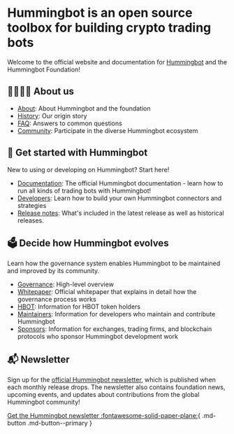 # Hummingbot is an open source toolbox for building crypto trading bots

Welcome to the official website and documentation for [Hummingbot](https://github.com/coinalpha/hummingbot) and the Hummingbot Foundation!

## 👨‍👩‍👧‍👧 About us

- [About](/about): About Hummingbot and the foundation
- [History](/history): Our origin story
- [FAQ](/faq): Answers to common questions
- [Community](/community): Participate in the diverse Hummingbot ecosystem

## 🐤 Get started with Hummingbot

New to using or developing on Hummingbot? Start here!

- [Documentation](/docs): The official Hummingbot documentation - learn how to run all kinds of trading bots with Hummingbot!
- [Developers](/developers): Learn how to build your own Hummingbot connectors and strategies
- [Release notes](/developers): What's included in the latest release as well as historical releases.

## 🗳️ Decide how Hummingbot evolves

Learn how the governance system enables Hummingbot to be maintained and improved by its community.

- [Governance](/governance): High-level overview
- [Whitepaper](/governance/whitepaper): Official whitepaper that explains in detail how the governance process works
- [HBOT](/governance/hbot): Information for HBOT token holders
- [Maintainers](/governance/maintainers): Information for developers who maintain and contribute Hummingbot 
- [Sponsors](/governance/sponsors): Information for exchanges, trading firms, and blockchain protocols who sponsor Hummingbot development work

## 📬 Newsletter

Sign up for the [official Hummingbot newsletter](https://hummingbot.substack.com/), which is published when each monthly release drops. The newsletter also contains foundation news, upcoming events, and updates about contributions from the global Hummingbot community!

[Get the Hummingbot newsletter :fontawesome-solid-paper-plane:](https://hummingbot.substack.com/){ .md-button .md-button--primary }